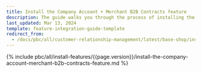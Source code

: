 ```yaml
---
title: Install the Company Account + Merchant B2B Contracts feature
description: The guide walks you through the process of installing the Spryker Company Account + Merchant B2B Contracts feature into the project.
last_updated: Mar 13, 2024
template: feature-integration-guide-template
redirect_from:
  - /docs/pbc/all/customer-relationship-management/latest/base-shop/install-and-upgrade/install-features/install-the-company-account-merchant-b2b-contracts-feature.html
---
```


{% include pbc/all/install-features/{{page.version}}/install-the-company-account-merchant-b2b-contracts-feature.md %} <!-- To edit, see /_includes/pbc/all/install-features/202404.0/install-the-company-account-merchant-b2b-contracts-feature.md -->
